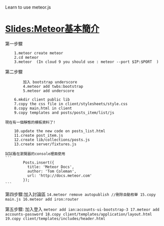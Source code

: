 Learn to use meteor.js
<a href="slides.com/hsin-chieh/meteor-js"><h1>Slides:Meteor基本簡介</h1></a>

第一步驟
```    
    1.meteor create meteor
    2.cd meteor
    3.meteor  (In cloud 9 you should use : meteor --port $IP:$PORT  )
 ```           
第二步驟
```    
        加入 bootstrap underscore
        4.meteor add twbs:bootstrap
        5.meteor add underscore

    6.mkdir client public lib 
    7.copy the css file in client/stylesheets/style.css
    8.copy main.html in client
    9.copy templates and posts/posts_item/list/js 
```
    現在有一個靜態的模板資料了!
```    
    10.update the new code on posts_list.html
    11.create post_item.js
    12.create lib/collections/posts.js
    13.create server/fixtures.js
```
    試試看在瀏覽器的console裡面使用
    ```
            Posts.insert({
              title: 'Meteor Docs',
              author: 'Tom Coleman', 
              url: 'http://docs.meteor.com'
            });
    ```        
第四步驟:加入討論區
    ```
        14.meteor remove autopublish //刪除自動枚舉
        15.copy main.js
        16.meteor add iron:router
    ```    
       
第五步驟:
    加入登入
    ```
        meteor add ian:accounts-ui-bootstrap-3
        17.meteor add accounts-password
        18.copy client/templates/application/layout.html
        19.copy client/templates/includes/header.html
    ```    